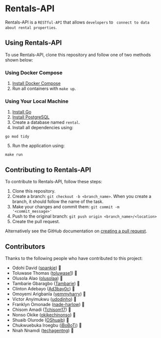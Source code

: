 # Rentals-API

Rentals-API is a `RESTful-API` that allows `developers` to ` connect to data about rental properties`.


## Using Rentals-API

To use Rentals-API, clone this repository and follow one of two methods shown below:

### Using Docker Compose

1. [Install Docker Compose](https://docs.docker.com/compose/install/)
2. Run all containers with `make up`.


### Using Your Local Machine

1. [Install Go](https://golang.org/doc/install)
2. [Install PostgreSQL](https://www.postgresql.org/download/)
3. Create a database named `rental`.
4. Install all dependencies using:


```
go mod tidy
```
5. Run the application using:

```
make run
```

## Contributing to Rentals-API

To contribute to Rentals-API, follow these steps:

1. Clone this repository.
2. Create a branch: `git checkout -b <branch_name>`. When you create a branch, it should follow the name of the task.
3. Make your changes and commit them: `git commit -m '<commit_message>'`
4. Push to the original branch: `git push origin <branch_name>/<location>`
5. Create the pull request.

Alternatively see the GitHub documentation on [creating a pull request](https://help.github.com/en/github/collaborating-with-issues-and-pull-requests/creating-a-pull-request).

## Contributors

Thanks to the following people who have contributed to this project:

* Odohi David ([spankie](https://github.com/spankie)) 📖
* Toluwase Thomas ([toluwase1](https://github.com/toluwase1)) 📖
* Olusola Alao ([olusolaa](https://github.com/olusolaa)) 📖
* Tambarie Gbaragbo ([Tambarie](https://github.com/Tambarie)) 🐛
* Clinton Adebayo ([Ad3bay0c](https://github.com/Ad3bay0c)) 🐛
* Omoyemi Arigbanla ([yemmyharry](https://github.com/yemmyharry)) 🐛
* Victor Anyimukwu ([udodinho](https://github.com/udodinho)) 🐛
* Franklyn Omonade ([nade-harlow](https://github.com/nade-harlow)) 🐛
* Chisom Amadi ([Tchisom17](https://github.com/Tchisom17)) 🐛
* Nonso Okike ([okikechinonso](https://github.com/okikechinonso)) 🐛
* Shuaib Olurode ([OShuaib](https://github.com/OShuaib)) 🐛
* Chukwuebuka Iroegbu ([iBoBoTi](https://github.com/iBoBoTi)) 🐛
* Nnah Nnamdi ([techagentng](https://github.com/techagentng)) 🐛



